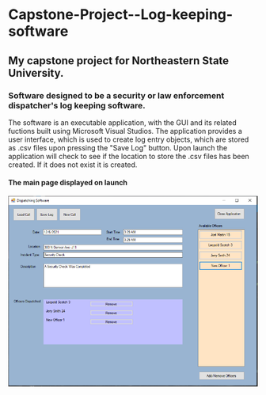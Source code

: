 # Capstone-Project--Log-keeping-software

## My capstone project for Northeastern State University. 

### Software designed to be a security or law enforcement dispatcher's log keeping software.

The software is an executable application, with the GUI and its related fuctions built using Microsoft Visual Studios. The application provides a user interface, which is used to create log entry objects, which are stored as .csv files upon pressing the "Save Log" button. Upon launch the application will check to see if the location to store the .csv files has been created. If it does not exist it is created.

#### The main page displayed on launch

![Image of the Main Page](Images/MainPage.png)
